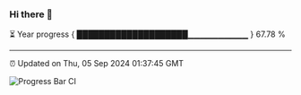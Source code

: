 ### Hi there 👋

⏳ Year progress { ████████████████████▁▁▁▁▁▁▁▁▁▁ } 67.78 %

---

⏰ Updated on Thu, 05 Sep 2024 01:37:45 GMT

![Progress Bar CI](https://github.com/ZhaoGui/ZhaoGui/workflows/Progress%20Bar%20CI/badge.svg)
